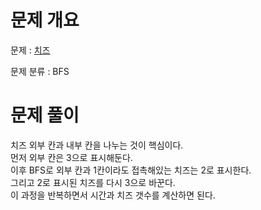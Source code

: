 # 문제 개요

문제 : [치즈](https://www.acmicpc.net/problem/2636)

문제 분류 : BFS

# 문제 풀이

치즈 외부 칸과 내부 칸을 나누는 것이 핵심이다.  
먼저 외부 칸은 3으로 표시해둔다.  
이후 BFS로 외부 칸과 1칸이라도 접촉해있는 치즈는 2로 표시한다.  
그리고 2로 표시된 치즈를 다시 3으로 바꾼다.  
이 과정을 반복하면서 시간과 치즈 갯수를 계산하면 된다.
